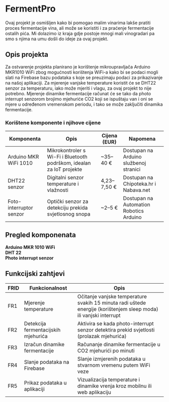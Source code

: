 # FermentPro

Ovaj projekt je osmišljen kako bi pomogao malim vinarima lakše pratiti proces fermentacije vina, ali može se koristiti i za praćenje fermentacije ostalih pića. Mi dolazimo iz kraja gdje postoje mnogi mali vinogradari pa smo s njima na umu došli do ideje za ovaj projekt.

## Opis projekta
Za ostvarenje projekta planirano je korištenje mikroupravljača Arduino MKR1010 WiFi zbog mogućnosti korištenja WiFi-a kako bi se podaci mogli slati na Firebase bazu podataka s koje se preuzimaju podaci za prikazivanje na našoj aplikaciji. Za mjerenje vanjske temperature koristit će se DHT22 senzor za temperaturu, iako može mjeriti i vlagu, za ovaj projekt to nije potrebno. Mjerenje dinamike fermentacije računat će se tako da photo interrupt senzorom brojimo mjehuriće CO2 koji se ispuštaju van i oni se mjere u određenom vremenskom periodu, i tako se može zaključiti dinamika fermentacije.

  ### Korištene komponente i njihove cijene

  |Komponenta | Opis | Cijena (EUR) | Napomena|
  |------------|-------|---------------|-----------|
  |Arduino MKR WiFi 1010 | Mikrokontroler s Wi-Fi i Bluetooth podrškom, idealan za IoT projekte | ~35–40 € | Dostupan na Arduino službenoj stranici|
  DHT22 senzor | Digitalni senzor temperature i vlažnosti | 4,23–7,50 € | Dostupan na Chipoteka.hr i Nabava.net|
  Foto-interruptor senzor | Optički senzor za detekciju prekida svjetlosnog snopa | ~2–5 € | Dostupan na Automation Robotics Arduino|


## Pregled komponenata
  **Arduino MKR 1010 WiFi**  
  **DHT 22**  
  **Photo interrupt senzor**  
  

## Funkcijski zahtjevi

FRID | Funkcionalnost | Opis
-----|-----------------|---------
FR1 | Mjerenje temperature | Očitanje vanjske temperature svakih 15 minuta radi uštede energije (korištenjem sleep moda) ili vanjski interrupt
FR2 | Detekcija fermentacijskih mjehurića | Aktivira se kada photo-interrupt senzor detektira prekid svjetlosti (prolazak mjehurića)
FR3 | Izračun dinamike fermentacije | Računanje dinamike fermentacije u CO2 mjehurići po minuti
FR4 | Slanje podataka na Firebase | Slanje izmjerenih podataka u stvarnom vremenu putem WiFi veze
FR5 | Prikaz podataka u aplikaciji | Vizualizacija temperature i dinamike vrenja kroz mobilnu ili web aplikaciju
